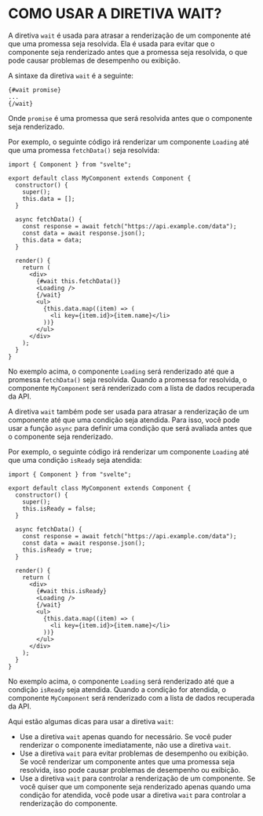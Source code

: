 # COMO USAR A DIRETIVA WAIT?
A diretiva `wait` é usada para atrasar a renderização de um componente até que uma promessa seja resolvida. Ela é usada para evitar que o componente seja renderizado antes que a promessa seja resolvida, o que pode causar problemas de desempenho ou exibição.

A sintaxe da diretiva `wait` é a seguinte:

```
{#wait promise}
...
{/wait}
```

Onde `promise` é uma promessa que será resolvida antes que o componente seja renderizado.

Por exemplo, o seguinte código irá renderizar um componente `Loading` até que uma promessa `fetchData()` seja resolvida:

```
import { Component } from "svelte";

export default class MyComponent extends Component {
  constructor() {
    super();
    this.data = [];
  }

  async fetchData() {
    const response = await fetch("https://api.example.com/data");
    const data = await response.json();
    this.data = data;
  }

  render() {
    return (
      <div>
        {#wait this.fetchData()}
        <Loading />
        {/wait}
        <ul>
          {this.data.map((item) => (
            <li key={item.id}>{item.name}</li>
          ))}
        </ul>
      </div>
    );
  }
}
```

No exemplo acima, o componente `Loading` será renderizado até que a promessa `fetchData()` seja resolvida. Quando a promessa for resolvida, o componente `MyComponent` será renderizado com a lista de dados recuperada da API.

A diretiva `wait` também pode ser usada para atrasar a renderização de um componente até que uma condição seja atendida. Para isso, você pode usar a função `async` para definir uma condição que será avaliada antes que o componente seja renderizado.

Por exemplo, o seguinte código irá renderizar um componente `Loading` até que uma condição `isReady` seja atendida:

```
import { Component } from "svelte";

export default class MyComponent extends Component {
  constructor() {
    super();
    this.isReady = false;
  }

  async fetchData() {
    const response = await fetch("https://api.example.com/data");
    const data = await response.json();
    this.isReady = true;
  }

  render() {
    return (
      <div>
        {#wait this.isReady}
        <Loading />
        {/wait}
        <ul>
          {this.data.map((item) => (
            <li key={item.id}>{item.name}</li>
          ))}
        </ul>
      </div>
    );
  }
}
```

No exemplo acima, o componente `Loading` será renderizado até que a condição `isReady` seja atendida. Quando a condição for atendida, o componente `MyComponent` será renderizado com a lista de dados recuperada da API.

Aqui estão algumas dicas para usar a diretiva `wait`:

* Use a diretiva `wait` apenas quando for necessário. Se você puder renderizar o componente imediatamente, não use a diretiva `wait`.
* Use a diretiva `wait` para evitar problemas de desempenho ou exibição. Se você renderizar um componente antes que uma promessa seja resolvida, isso pode causar problemas de desempenho ou exibição.
* Use a diretiva `wait` para controlar a renderização de um componente. Se você quiser que um componente seja renderizado apenas quando uma condição for atendida, você pode usar a diretiva `wait` para controlar a renderização do componente.
